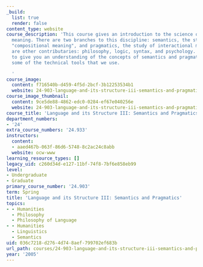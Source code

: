 ```yaml
---
_build:
  list: true
  render: false
content_type: website
course_description: 'This course gives an introduction to the science of linguistic
  meaning. There are two branches to this discipline: semantics, the study of conventional,
  "compositional meaning", and pragmatics, the study of interactional meaning. There
  are other contributaries: philosophy, logic, syntax, and psychology. We will try
  to give you an understanding of the concepts of semantics and pragmatics and of
  some of the technical tools that we use.

  '
course_image:
  content: f716540b-d459-4f5d-2bcf-3b12253534b1
  website: 24-903-language-and-its-structure-iii-semantics-and-pragmatics-spring-2005
course_image_thumbnail:
  content: 9ce5de88-4862-edc0-0284-ef67e040256e
  website: 24-903-language-and-its-structure-iii-semantics-and-pragmatics-spring-2005
course_title: 'Language and its Structure III: Semantics and Pragmatics'
department_numbers:
- '24'
extra_course_numbers: '24.933'
instructors:
  content:
  - aaed467b-063f-86d6-5748-8c2ac24c8abb
  website: ocw-www
learning_resource_types: []
legacy_uid: c260d34d-e127-11bf-74f8-7bf6e858eb99
level:
- Undergraduate
- Graduate
primary_course_number: '24.903'
term: Spring
title: 'Language and its Structure III: Semantics and Pragmatics'
topics:
- - Humanities
  - Philosophy
  - Philosophy of Language
- - Humanities
  - Linguistics
  - Semantics
uid: 036c7218-d276-4d74-8aef-799702ef683b
url_path: courses/24-903-language-and-its-structure-iii-semantics-and-pragmatics-spring-2005
year: '2005'
---
```

